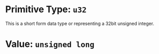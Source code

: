 # Primitive Type: `u32`
This is a short form data type or representing a 32bit unsigned integer.

# Value: `unsigned long`
